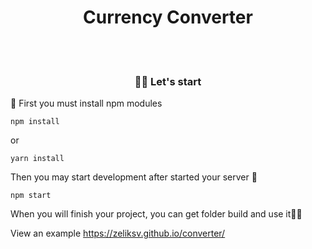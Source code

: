 <h1 align="center">Currency Converter</h1>
<br>
<br>
 <h3 align="center">👋🏼 Let's start</h3>
 <p>
   📸&nbsp;First you must install npm modules
 </p>
                
`npm install`
                    
<span>or</span>
               
`yarn install`
<br>
<p>Then you may start development after started your server 🤔</p>

`npm start`

<p>When you will finish your project, you can get folder build and use it👋🏼</p>

View an example https://zeliksv.github.io/converter/
